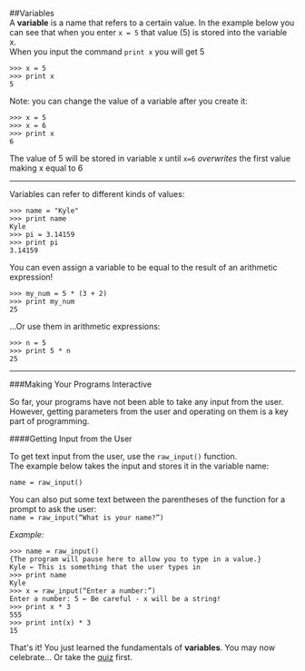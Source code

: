 ##Variables  
A **variable** is a name that refers to a certain value.
In the example below you can see that when you enter ```x = 5``` that value (5) is stored into the variable x.  
When you input the command ```print x``` you will get 5

```
>>> x = 5
>>> print x
5
```
Note: you can change the value of a variable after you create it:

```
>>> x = 5
>>> x = 6
>>> print x
6
```
The value of 5 will be stored in variable x until ```x=6``` _overwrites_ the first value making x equal to 6  
___  
Variables can refer to different kinds of values:

```
>>> name = "Kyle"
>>> print name
Kyle
>>> pi = 3.14159
>>> print pi
3.14159
```
You can even assign a variable to be equal to the result of an arithmetic expression!

```
>>> my_num = 5 * (3 + 2)
>>> print my_num
25
```
...Or use them in arithmetic expressions:

```
>>> n = 5
>>> print 5 * n
25
```
___
###Making Your Programs Interactive  
  
So far, your programs have not been able to take any input from the user. However, getting parameters from the user and operating on them is a key part of programming.  
  
####Getting Input from the User  
  
To get text input from the user, use the ```raw_input()``` function.  
The example below takes the input and stores it in the variable name:  

```name = raw_input()```  

You can also put some text between the parentheses of the function for a prompt to ask the user:    
```name = raw_input(“What is your name?”)```  
  
_Example:_ 
 
```
>>> name = raw_input()
{The program will pause here to allow you to type in a value.} 
Kyle ← This is something that the user types in
>>> print name
Kyle
>>> x = raw_input(“Enter a number:”)
Enter a number: 5 ← Be careful - x will be a string!
>>> print x * 3
555
>>> print int(x) * 3
15
```
  
 That's it! You just learned the fundamentals of **variables**. You may now celebrate... Or take the [quiz] first.
 
[quiz]: (https://nathansolomon1678.github.io/programmer-training/general/quizzes/variables)
